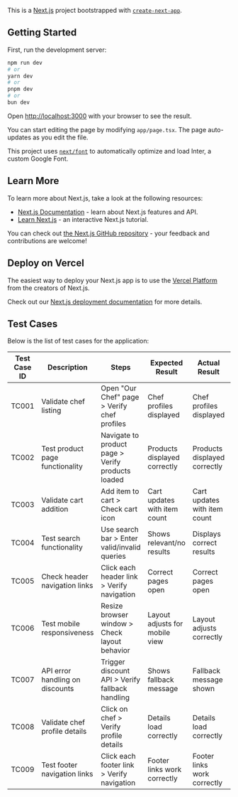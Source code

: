 This is a [Next.js](https://nextjs.org/) project bootstrapped with [`create-next-app`](https://github.com/vercel/next.js/tree/canary/packages/create-next-app).

## Getting Started

First, run the development server:

```bash
npm run dev
# or
yarn dev
# or
pnpm dev
# or
bun dev
```

Open [http://localhost:3000](http://localhost:3000) with your browser to see the result.

You can start editing the page by modifying `app/page.tsx`. The page auto-updates as you edit the file.

This project uses [`next/font`](https://nextjs.org/docs/basic-features/font-optimization) to automatically optimize and load Inter, a custom Google Font.

## Learn More

To learn more about Next.js, take a look at the following resources:

- [Next.js Documentation](https://nextjs.org/docs) - learn about Next.js features and API.
- [Learn Next.js](https://nextjs.org/learn) - an interactive Next.js tutorial.

You can check out [the Next.js GitHub repository](https://github.com/vercel/next.js/) - your feedback and contributions are welcome!

## Deploy on Vercel

The easiest way to deploy your Next.js app is to use the [Vercel Platform](https://vercel.com/new?utm_medium=default-template&filter=next.js&utm_source=create-next-app&utm_campaign=create-next-app-readme) from the creators of Next.js.

Check out our [Next.js deployment documentation](https://nextjs.org/docs/deployment) for more details.

## Test Cases

Below is the list of test cases for the application:

| Test Case ID | Description                     | Steps                                             | Expected Result               | Actual Result               | Status  | Remarks                   |
|--------------|---------------------------------|---------------------------------------------------|-------------------------------|-----------------------------|---------|---------------------------|
| TC001        | Validate chef listing          | Open "Our Chef" page > Verify chef profiles       | Chef profiles displayed       | Chef profiles displayed     | Passed  | No issues found           |
| TC002        | Test product page functionality| Navigate to product page > Verify products loaded| Products displayed correctly  | Products displayed correctly| Passed  | Works as expected         |
| TC003        | Validate cart addition         | Add item to cart > Check cart icon               | Cart updates with item count  | Cart updates with item count| Passed  | Cart functionality verified|
| TC004        | Test search functionality      | Use search bar > Enter valid/invalid queries     | Shows relevant/no results     | Displays correct results    | Passed  | Works as expected         |
| TC005        | Check header navigation links  | Click each header link > Verify navigation       | Correct pages open            | Correct pages open          | Passed  | Navigation functional     |
| TC006        | Test mobile responsiveness     | Resize browser window > Check layout behavior    | Layout adjusts for mobile view| Layout adjusts correctly    | Passed  | Responsive verified       |
| TC007        | API error handling on discounts| Trigger discount API > Verify fallback handling  | Shows fallback message        | Fallback message shown      | Passed  | Error handled gracefully  |
| TC008        | Validate chef profile details  | Click on chef > Verify profile details           | Details load correctly        | Details load correctly      | Passed  | No issues found           |
| TC009        | Test footer navigation links   | Click each footer link > Verify navigation       | Footer links work correctly   | Footer links work correctly | Passed  | Footer functional         |
